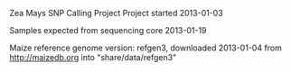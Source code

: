 Zea Mays SNP Calling Project
Project started 2013-01-03

Samples expected from sequencing core 2013-01-19





Maize reference genome version: refgen3, downloaded 2013-01-04 from http://maizedb.org into "share/data/refgen3"

